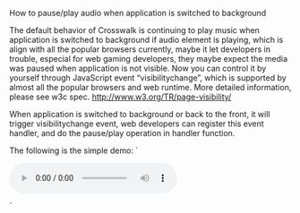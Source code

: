 How to pause/play audio when application is switched to background

The default behavior of Crosswalk is continuing to play music when application is switched to background if audio element is playing, which is align with all the popular browsers currently, maybe it let developers in trouble, especial for web gaming developers, they maybe expect the media was paused when application is not visible.
Now you can control it by yourself through JavaScript event “visibilitychange”, which is supported by almost all the popular browsers and web runtime.
More detailed information, please see w3c spec. http://www.w3.org/TR/page-visibility/

When application is switched to background or back to the front, it will trigger visibilitychange event, web developers can register this event handler, and do the pause/play operation in handler function.

The following is the simple demo:
` <html>
<body onload="load()">
<audio id="audio_id" controls loop> 
<source src="demo-audio.mp3"/>
<source src="demo-audio.ogg"/>
Browser can't support Audio tag.
</audio>
<script>
var audioElement =  document.getElementById("audio_id");

function onVisibilityChanged(event) {
    var hidden = event.target.webkitHidden;
    if (hidden)
        audioElement.pause();
    else
        audioElement.play();
}

function load() {
    audioElement.play();
    audioElement.loop = true;
    document.addEventListener("webkitvisibilitychange", onVisibilityChanged, false);
}
</script>
</body>
</html> `